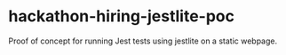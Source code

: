 # hackathon-hiring-jestlite-poc
Proof of concept for running Jest tests using jestlite on a static webpage.
